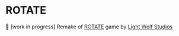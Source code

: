 # ROTATE

🚧 [work in progress] Remake of [ROTATE](https://poki.com/en/g/rotate) game by [Light Wolf Studios](https://lightwolfstudios.com/)
